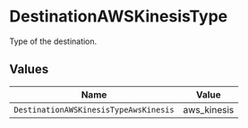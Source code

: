# DestinationAWSKinesisType

Type of the destination.


## Values

| Name                                  | Value                                 |
| ------------------------------------- | ------------------------------------- |
| `DestinationAWSKinesisTypeAwsKinesis` | aws_kinesis                           |